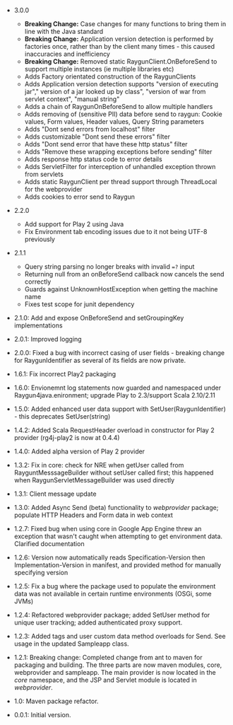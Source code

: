 * 3.0.0
    * **Breaking Change:** Case changes for many functions to bring them in line with the Java standard
    * **Breaking Change:** Application version detection is performed by factories once, rather than by the client many times - this caused inaccuracies and inefficiency
    * **Breaking Change:** Removed static RaygunClient.OnBeforeSend to support multiple instances (ie multiple libraries etc)
    * Adds Factory orientated construction of the RaygunClients
    * Adds Application version detection supports "version of executing jar"," version of a jar looked up by class", "version of war from servlet context", "manual string"
    * Adds a chain of RaygunOnBeforeSend to allow multiple handlers
    * Adds removing of (sensitive PII) data before send to raygun: Cookie values, Form values, Header values, Query String parameters
    * Adds "Dont send errors from localhost" filter
    * Adds customizable "Dont send these errors" filter
    * Adds "Dont send error that have these http status" filter
    * Adds "Remove these wrapping exceptions before sending" filter
    * Adds response http status code to error details
    * Adds ServletFilter for interception of unhandled exception thrown from servlets
    * Adds static RaygunClient per thread support through ThreadLocal<RaygunClient> for the webprovider
    * Adds cookies to error send to Raygun

* 2.2.0

    * Add support for Play 2 using Java
    * Fix Environment tab encoding issues due to it not being UTF-8 previously

* 2.1.1

    * Query string parsing no longer breaks with invalid `=?` input
    * Returning null from an onBeforeSend callback now cancels the send correctly
    * Guards against UnknownHostException when getting the machine name
    * Fixes test scope for junit dependency



- 2.1.0: Add and expose OnBeforeSend and setGroupingKey implementations

- 2.0.1: Improved logging

- 2.0.0: Fixed a bug with incorrect casing of user fields - breaking change for RaygunIdentifier as several of its fields are now private.

- 1.6.1: Fix incorrect Play2 packaging

- 1.6.0: Envionemnt log statements now guarded and namespaced under Raygun4java.enironment; upgrade Play to 2.3/support Scala 2.10/2.11

- 1.5.0: Added enhanced user data support with SetUser(RaygunIdentifier) - this deprecates SetUser(string)

- 1.4.2: Added Scala RequestHeader overload in constructor for Play 2 provider (rg4j-play2 is now at 0.4.4)

- 1.4.0: Added alpha version of Play 2 provider

- 1.3.2: Fix in core: check for NRE when getUser called from RayguntMesssageBuilder without setUser called first; this happened when RaygunServletMessageBuilder was used directly

- 1.3.1: Client message update

- 1.3.0: Added Async Send (beta) functionality to *webprovider* package; populate HTTP Headers and Form data in web context

- 1.2.7: Fixed bug when using core in Google App Engine threw an exception that wasn't caught when attempting to get environment data. Clarified documentation

- 1.2.6: Version now automatically reads Specification-Version then Implementation-Version in manifest, and provided method for manually specifying version

- 1.2.5: Fix a bug where the package used to populate the environment data was not available in certain runtime environments (OSGi, some JVMs)

- 1.2.4: Refactored webprovider package; added SetUser method for unique user tracking; added authenticated proxy support.

- 1.2.3: Added tags and user custom data method overloads for Send. See usage in the updated Sampleapp class.

- 1.2.1: Breaking change: Completed change from ant to maven for packaging and building. The three parts are now maven modules, core, webprovider and sampleapp. The main provider is now located in the *core* namespace, and the JSP and Servlet module is located in *webprovider*.

- 1.0: Maven package refactor.

- 0.0.1: Initial version.
